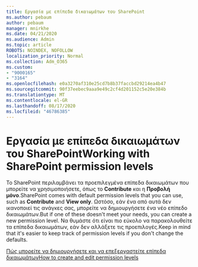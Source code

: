 ```yaml
---
title: Εργασία με επίπεδα δικαιωμάτων του SharePoint
ms.author: pebaum
author: pebaum
manager: mnirkhe
ms.date: 04/21/2020
ms.audience: Admin
ms.topic: article
ROBOTS: NOINDEX, NOFOLLOW
localization_priority: Normal
ms.collection: Adm_O365
ms.custom:
- "9000165"
- "3164"
ms.openlocfilehash: e0a3270af310e25cd7b8b37faccbd29214ea4b47
ms.sourcegitcommit: 90f37eebec9aaa9e49c2cf4d201152c5e20e384b
ms.translationtype: MT
ms.contentlocale: el-GR
ms.lasthandoff: 08/17/2020
ms.locfileid: "46786385"
---
```

# <a name="working-with-sharepoint-permission-levels"></a><span data-ttu-id="10a80-102">Εργασία με επίπεδα δικαιωμάτων του SharePoint</span><span class="sxs-lookup"><span data-stu-id="10a80-102">Working with SharePoint permission levels</span></span>

<span data-ttu-id="10a80-103">Το SharePoint περιλαμβάνει τα προεπιλεγμένα επίπεδα δικαιωμάτων που μπορείτε να χρησιμοποιήσετε, όπως το **Contribute** και η **Προβολή μόνο**.</span><span class="sxs-lookup"><span data-stu-id="10a80-103">SharePoint comes with default permission levels that you can use, such as **Contribute** and **View only**.</span></span> <span data-ttu-id="10a80-104">Ωστόσο, εάν ένα από αυτά δεν ικανοποιεί τις ανάγκες σας, μπορείτε να δημιουργήσετε ένα νέο επίπεδο δικαιωμάτων.</span><span class="sxs-lookup"><span data-stu-id="10a80-104">But if one of these doesn't meet your needs, you can create a new permission level.</span></span> <span data-ttu-id="10a80-105">Να θυμάστε ότι είναι πιο εύκολο να παρακολουθείτε τα επίπεδα δικαιωμάτων, εάν δεν αλλάξετε τις προεπιλογές.</span><span class="sxs-lookup"><span data-stu-id="10a80-105">Keep in mind that it's easier to keep track of permission levels if you don't change the defaults.</span></span>

[<span data-ttu-id="10a80-106">Πώς μπορείτε να δημιουργήσετε και να επεξεργαστείτε επίπεδα δικαιωμάτων</span><span class="sxs-lookup"><span data-stu-id="10a80-106">How to create and edit permission levels</span></span>](https://docs.microsoft.com/sharepoint/how-to-create-and-edit-permission-levels)